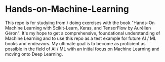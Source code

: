 # Hands-on-Machine-Learning

  This repo is for studying from / doing exercises with the book "Hands-On Machine Learning with Scikit-Learn, Keras, and TensorFlow by Aurélien Géron". It's my hope to get a comprehensive, foundational understanding of Machine Learning and to use this repo as a test example for future AI / ML books and endeavors. My ultimate goal is to become as proficient as possible in the field of AI / ML with an initial focus on Machine Learning and moving onto Deep Learning.
